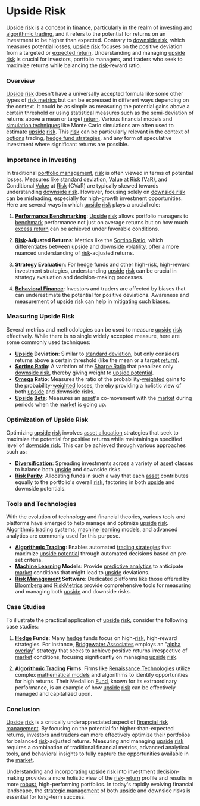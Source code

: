 # Upside Risk

[Upside](../u/upside.md) [risk](../r/risk.md) is a concept in [finance](../f/finance.md), particularly in the realm of [investing](../i/investing.md) and [algorithmic trading](../a/algorithmic_trading.md), and it refers to the potential for returns on an investment to be higher than expected. Contrary to [downside risk](../d/downside_risk.md), which measures potential losses, [upside](../u/upside.md) [risk](../r/risk.md) focuses on the positive deviation from a targeted or [expected return](../e/expected_return.md). Understanding and managing [upside](../u/upside.md) [risk](../r/risk.md) is crucial for investors, portfolio managers, and traders who seek to maximize returns while balancing the [risk](../r/risk.md)-reward ratio.

### Overview

[Upside](../u/upside.md) [risk](../r/risk.md) doesn't have a universally accepted formula like some other types of [risk metrics](../r/risk_metrics.md) but can be expressed in different ways depending on the context. It could be as simple as measuring the potential gains above a certain threshold or using statistical measures such as the semi-deviation of returns above a mean or target [return](../r/return.md). Various financial models and [simulation techniques](../s/simulation_techniques.md) like Monte Carlo simulations are often used to estimate [upside](../u/upside.md) [risk](../r/risk.md). This [risk](../r/risk.md) can be particularly relevant in the context of [options](../o/options.md) trading, [hedge fund strategies](../h/hedge_fund_strategies.md), and any form of speculative investment where significant returns are possible.

### Importance in Investing

In traditional [portfolio management](../p/portfolio_management.md), [risk](../r/risk.md) is often viewed in terms of potential losses. Measures like [standard deviation](../s/standard_deviation.md), [Value](../v/value.md) at [Risk](../r/risk.md) (VaR), and Conditional [Value](../v/value.md) at [Risk](../r/risk.md) (CVaR) are typically skewed towards understanding [downside risk](../d/downside_risk.md). However, focusing solely on [downside risk](../d/downside_risk.md) can be misleading, especially for high-growth investment opportunities. Here are several ways in which [upside](../u/upside.md) [risk](../r/risk.md) plays a crucial role:

1. **[Performance Benchmarking](../p/performance_benchmarking.md)**: [Upside](../u/upside.md) [risk](../r/risk.md) allows portfolio managers to [benchmark](../b/benchmark.md) performance not just on average returns but on how much [excess return](../e/excess_return.md) can be achieved under favorable conditions.
  
2. **[Risk](../r/risk.md)-Adjusted Returns**: Metrics like the [Sortino Ratio](../s/sortino_ratio.md), which differentiates between [upside](../u/upside.md) and downside [volatility](../v/volatility.md), [offer](../o/offer.md) a more nuanced understanding of [risk](../r/risk.md)-adjusted returns.

3. **Strategy Evaluation**: For [hedge](../h/hedge.md) funds and other high-[risk](../r/risk.md), high-reward investment strategies, understanding [upside](../u/upside.md) [risk](../r/risk.md) can be crucial in strategy evaluation and decision-making processes.

4. **[Behavioral Finance](../b/behavioral_finance.md)**: Investors and traders are affected by biases that can underestimate the potential for positive deviations. Awareness and measurement of [upside](../u/upside.md) [risk](../r/risk.md) can help in mitigating such biases.

### Measuring Upside Risk

Several metrics and methodologies can be used to measure [upside](../u/upside.md) [risk](../r/risk.md) effectively. While there is no single widely accepted measure, here are some commonly used techniques:

- **[Upside](../u/upside.md) Deviation**: Similar to [standard deviation](../s/standard_deviation.md), but only considers returns above a certain threshold (like the mean or a target [return](../r/return.md)).
- **[Sortino Ratio](../s/sortino_ratio.md)**: A variation of the [Sharpe Ratio](../s/sharpe_ratio.md) that penalizes only [downside risk](../d/downside_risk.md), thereby giving weight to [upside potential](../u/upside_potential_in_trading.md).
- **[Omega](../o/omega.md) Ratio**: Measures the ratio of the probability-[weighted](../w/weighted.md) gains to the probability-[weighted](../w/weighted.md) losses, thereby providing a holistic view of both [upside](../u/upside.md) and downside risks.
- **[Upside](../u/upside.md) [Beta](../b/beta.md)**: Measures an [asset](../a/asset.md)'s co-movement with the [market](../m/market.md) during periods when the [market](../m/market.md) is going up.

### Optimization of Upside Risk

Optimizing [upside](../u/upside.md) [risk](../r/risk.md) involves [asset allocation](../a/asset_allocation.md) strategies that seek to maximize the potential for positive returns while maintaining a specified level of [downside risk](../d/downside_risk.md). This can be achieved through various approaches such as:

- **[Diversification](../d/diversification.md)**: Spreading investments across a variety of [asset](../a/asset.md) classes to balance both [upside](../u/upside.md) and downside risks.
- **[Risk Parity](../r/risk_parity.md)**: Allocating funds in such a way that each [asset](../a/asset.md) contributes equally to the portfolio's overall [risk](../r/risk.md), factoring in both [upside](../u/upside.md) and downside potentials.
  
### Tools and Technologies

With the evolution of technology and financial theories, various tools and platforms have emerged to help manage and optimize [upside](../u/upside.md) [risk](../r/risk.md). [Algorithmic trading](../a/algorithmic_trading.md) systems, [machine learning](../m/machine_learning.md) models, and advanced analytics are commonly used for this purpose.

- **[Algorithmic Trading](../a/algorithmic_trading.md)**: Enables automated [trading strategies](../t/trading_strategies.md) that maximize [upside potential](../u/upside_potential_in_trading.md) through automated decisions based on pre-set criteria.
- **[Machine Learning](../m/machine_learning.md) Models**: Provide [predictive analytics](../p/predictive_analytics.md) to anticipate [market](../m/market.md) conditions that might lead to [upside](../u/upside.md) deviations.
- **[Risk Management](../r/risk_management.md) Software**: Dedicated platforms like those offered by [Bloomberg](https://www.bloomberg.com/professional/product/portfolio-and-risk-analytics/) and [RiskMetrics](https://www.msci.com/rmg) provide comprehensive tools for measuring and managing both [upside](../u/upside.md) and downside risks.

### Case Studies

To illustrate the practical application of [upside](../u/upside.md) [risk](../r/risk.md), consider the following case studies:

1. **[Hedge](../h/hedge.md) Funds**: Many [hedge](../h/hedge.md) funds focus on high-[risk](../r/risk.md), high-reward strategies. For instance, [Bridgewater Associates](https://www.bridgewater.com/) employs an "[alpha](../a/alpha.md) [overlay](../o/overlay.md)" strategy that seeks to achieve positive returns irrespective of [market](../m/market.md) conditions, focusing significantly on managing [upside](../u/upside.md) [risk](../r/risk.md).
  
2. **[Algorithmic Trading](../a/algorithmic_trading.md) Firms**: Firms like [Renaissance Technologies](https://www.rentec.com/) utilize complex [mathematical models](../m/mathematical_models_in_trading.md) and algorithms to identify opportunities for high returns. Their Medallion [Fund](../f/fund.md), known for its extraordinary performance, is an example of how [upside](../u/upside.md) [risk](../r/risk.md) can be effectively managed and capitalized upon.

### Conclusion

[Upside](../u/upside.md) [risk](../r/risk.md) is a critically underappreciated aspect of [financial risk management](../f/financial_risk_management.md). By focusing on the potential for higher-than-expected returns, investors and traders can more effectively optimize their portfolios for balanced [risk](../r/risk.md)-adjusted returns. Measuring and managing [upside](../u/upside.md) [risk](../r/risk.md) requires a combination of traditional financial metrics, advanced analytical tools, and behavioral insights to fully capture the opportunities available in the [market](../m/market.md).

Understanding and incorporating [upside](../u/upside.md) [risk](../r/risk.md) into investment decision-making provides a more holistic view of the [risk](../r/risk.md)-[return](../r/return.md) profile and results in more [robust](../r/robust.md), high-performing portfolios. In today's rapidly evolving financial landscape, the [strategic management](../s/strategic_management.md) of both [upside](../u/upside.md) and downside risks is essential for long-term success.

